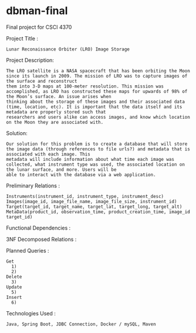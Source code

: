 # dbman-final
Final project for CSCI 4370


Project Title :

	Lunar Reconaissance Orbiter (LRO) Image Storage

Project Description: 

	The LRO satellite is a NASA spacecraft that has been orbiting the Moon since its launch in 2009. The mission of LRO was to capture images of the surface and reconstruct
	them into 3-D maps at 100-meter resolution. This mission was accomplished, as LRO has constructed these maps for upwards of 98% of the Moon’s surface. An issue arises when
	thinking about the storage of these images and their associated data (time, location, etc). It is important that the data itself and its metadata are properly stored such that
	researchers and users alike can access images, and know which location on the Moon they are associated with. 

Solution:

	Our solution for this problem is to create a database that will store the image data (through references to file urls?) and metadata that is associated with each image. This
	metadata will include information about what time each image was collected, what instrument type was used, the associated location on the lunar surface, and more. Users will be
	able to interact with the database via a web application. 

Preliminary Relations :

	Instruments(instrument_id, instrument_type, instrument_desc)
	Images(image_id, image_file_name, image_file_size, instrument_id)
	Target(target_id, target_name, target_lat, target_long, target_alt)
	MetaData(product_id, observation_time, product_creation_time, image_id  target_id)

Functional Dependencies :


	   

3NF Decomposed Relations :

    

Planned Queries :

	Get
	  1) 
	  2)
	Delete
	  3)
	Update
	  5)
	Insert
	  6)

Technologies Used :
				
	Java, Spring Boot, JDBC Connection, Docker / mySQL, Maven
